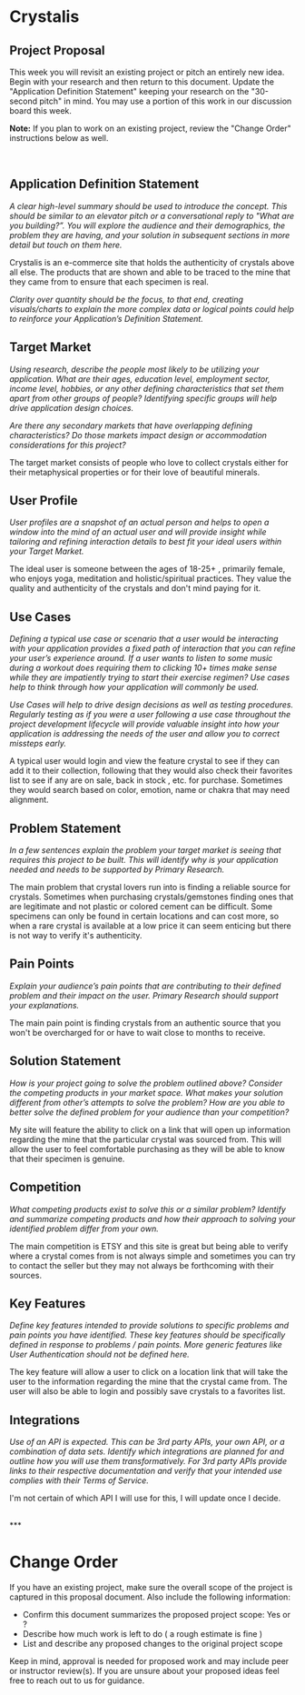 # Crystalis

## Project Proposal
This week you will revisit an existing project or pitch an entirely new idea. Begin with your research and then return to this document. Update the "Application Definition Statement" keeping your research on the "30-second pitch" in mind. You may use a portion of this work in our discussion board this week. 

**Note:** If you plan to work on an existing project, review the "Change Order" instructions below as well. 

<br>

## Application Definition Statement

*A clear high-level summary should be used to introduce the concept. This should be similar to an elevator pitch or a conversational reply to "What are you building?”. You will explore the audience and their demographics, the problem they are having, and your solution in subsequent sections in more detail but touch on them here.* 

Crystalis is an e-commerce site that holds the authenticity of crystals above all else. The products that are shown and able to be traced to the mine that they came from to ensure that each specimen is real.


*Clarity over quantity should be the focus, to that end, creating visuals/charts to explain the more complex data or logical points could help to reinforce your Application’s Definition Statement.*

## Target Market

*Using research, describe the people most likely to be utilizing your application. What are their ages, education level, employment sector, income level, hobbies, or any other defining characteristics that set them apart from other groups of people? Identifying specific groups will help drive application design choices.*

*Are there any secondary markets that have overlapping defining characteristics? Do those markets impact design or accommodation considerations for this project?*

The target market consists of people who love to collect crystals either for their metaphysical properties or for their love of beautiful minerals.



## User Profile

*User profiles are a snapshot of an actual person and helps to open a window into the mind of an actual user and will provide insight while tailoring and refining interaction details to best fit your ideal users within your Target Market.* 

The ideal user is someone between the ages of 18-25+ , primarily female, who enjoys yoga, meditation and holistic/spiritual practices. They value the quality and authenticity of the crystals and don't mind paying for it.



## Use Cases

*Defining a typical use case or scenario that a user would be interacting with your application provides a fixed path of interaction that you can refine your user’s experience around. If a user wants to listen to some music during a workout does requiring them to clicking 10+ times make sense while they are impatiently trying to start their exercise regimen? Use cases help to think through how your application will commonly be used.*

*Use Cases will help to drive design decisions as well as testing procedures. Regularly testing as if you were a user following a use case throughout the project development lifecycle will provide valuable insight into how your application is addressing the needs of the user and allow you to correct missteps early.*

A typical user would login and view the feature crystal to see if they can add it to their collection, following that they would also check their favorites list to see if any are on sale, back in stock , etc. for purchase. Sometimes they would search based on color, emotion, name or chakra that may need alignment.



## Problem Statement

*In a few sentences explain the problem your target market is seeing that requires this project to be built. This will identify why is your application needed and needs to be supported by Primary Research.*

The main problem that crystal lovers run into is finding a reliable source for crystals. Sometimes when purchasing crystals/gemstones finding ones that are legitimate and not plastic or colored cement can be difficult. Some specimens can only be found in certain locations and can cost more, so when a rare crystal is available at a low price it can seem enticing but there is not way to verify it's authenticity.



## Pain Points

*Explain your audience’s pain points that are contributing to their defined problem and their impact on the user. Primary Research should support your explanations.*

The main pain point is finding crystals from an authentic source that you won't be overcharged for or have to wait close to months to receive.



## Solution Statement

*How is your project going to solve the problem outlined above? Consider the competing products in your market space. What makes your solution different from other’s attempts to solve the problem? How are you able to better solve the defined problem for your audience than your competition?*

My site will feature the ability to click on a link that will open up information regarding the mine that the particular crystal was sourced from. This will allow the user to feel comfortable purchasing as they will be able to know that their specimen is genuine.



## Competition

*What competing products exist to solve this or a similar problem? Identify and summarize competing products and how their approach to solving your identified problem differ from your own.*

The main competition is ETSY and this site is great but being able to verify where a crystal comes from is not always simple and sometimes you can try to contact the seller but they may not always be forthcoming with their sources.



## Key Features

*Define key features intended to provide solutions to specific problems and pain points you have identified. These key features should be specifically defined in response to problems / pain points. More generic features like User Authentication should not be defined here.*

The key feature will allow a user to click on a location link that will take the user to the information regarding the mine that the crystal came from. The user will also be able to login and possibly save crystals to a favorites list.



## Integrations

*Use of an API is expected. This can be 3rd party APIs, your own API, or a combination of data sets. Identify which integrations are planned for and outline how you will use them transformatively. For 3rd party APIs provide links to their respective documentation and verify that your intended use complies with their Terms of Service.*

I'm not certain of which API I will use for this, I will update once I decide.


<br>
***

# Change Order
If you have an existing project, make sure the overall scope of the project is captured in this proposal document. Also include the following information:

* Confirm this document summarizes the proposed project scope: Yes or ? 
* Describe how much work is left to do ( a rough estimate is fine )
* List and describe any proposed changes to the original project scope

Keep in mind, approval is needed for proposed work and may include peer or instructor review(s). If you are unsure about your proposed ideas feel free to reach out to us for guidance.   







